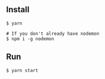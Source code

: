 ## Install

```
$ yarn

# If you don't already have nodemon
$ npm i -g nodemon
```

## Run

```
$ yarn start
```
